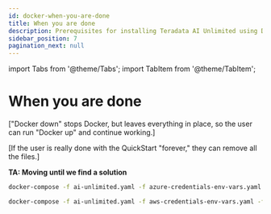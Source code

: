 ```yaml
---
id: docker-when-you-are-done
title: When you are done
description: Prerequisites for installing Teradata AI Unlimited using Docker.
sidebar_position: 7
pagination_next: null
---
```

import Tabs from '@theme/Tabs';
import TabItem from '@theme/TabItem';

# When you are done

["Docker down" stops Docker, but leaves everything in place, so the user can run "Docker up" and continue working.]

[If the user is really done with the QuickStart "forever," they can remove all the files.]

**TA: Moving until we find a solution**

  ```bash title="Stop the containers and remove networks, volumes, and images"
docker-compose -f ai-unlimited.yaml -f azure-credentials-env-vars.yaml -f jupyter.yaml down
  ```
 ```bash title="Stop the containers and remove networks, volumes, and images"
docker-compose -f ai-unlimited.yaml -f aws-credentials-env-vars.yaml -f jupyter.yaml down
  ```
